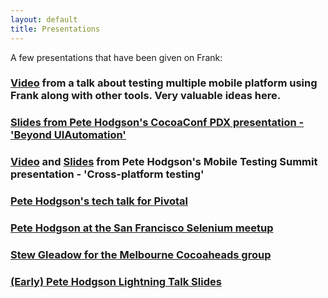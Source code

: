 ```yaml
---
layout: default
title: Presentations
---
```

A few presentations that have been given on Frank:

### [Video](http://skillsmatter.com/podcast/agile-testing/behavior-driven-testing-for-multichannel-enterprise-application) from a talk about testing multiple mobile platform using Frank along with other tools. Very valuable ideas here.
### [Slides from Pete Hodgson's CocoaConf PDX presentation - 'Beyond UIAutomation'](https://speakerdeck.com/phodgson/beyond-uiautomation)
### [Video](http://www.youtube.com/watch?v=BSxCSmrJc2M&feature=plcp) and [Slides](https://speakerdeck.com/phodgson/cross-platform-testing-mobile-test-summit-sf) from Pete Hodgson's Mobile Testing Summit presentation - 'Cross-platform testing'
### [Pete Hodgson's tech talk for Pivotal](http://bit.ly/L1516a)
### [Pete Hodgson at the San Francisco Selenium meetup](http://bit.ly/fyUfJE)
### [Stew Gleadow for the Melbourne Cocoaheads group](http://www.melbournecocoaheads.com/testing-ios-apps-with-frank-slides-and-videos/)
### [(Early) Pete Hodgson Lightning Talk Slides](http://moredip.github.com/frank_lightning_talk_slides.html)
